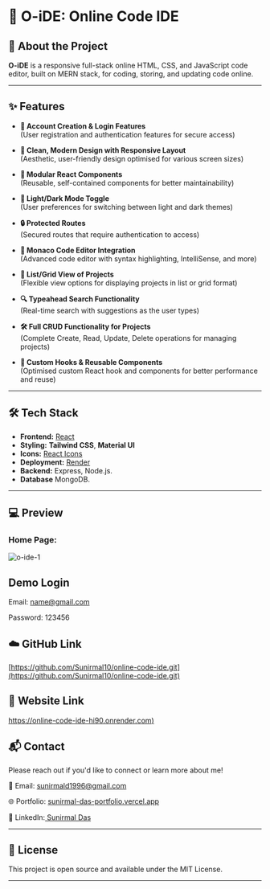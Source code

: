 # 🌟 O-iDE: Online Code IDE


## 🚀 About the Project

**O-iDE** is a responsive full-stack online HTML, CSS, and JavaScript code editor, built on MERN stack, for coding, storing, and updating code online.

---

## ✨ Features

- **📑 Account Creation & Login Features**  
  (User registration and authentication features for secure access)

- **🎨 Clean, Modern Design with Responsive Layout**  
  (Aesthetic, user-friendly design optimised for various screen sizes)

- **🧩 Modular React Components**  
  (Reusable, self-contained components for better maintainability)

- **🌙 Light/Dark Mode Toggle**  
  (User preferences for switching between light and dark themes)

- **🔒 Protected Routes**  
  (Secured routes that require authentication to access)

- **📝 Monaco Code Editor Integration**  
  (Advanced code editor with syntax highlighting, IntelliSense, and more)

- **📂 List/Grid View of Projects**  
  (Flexible view options for displaying projects in list or grid format)

- **🔍 Typeahead Search Functionality**  
  (Real-time search with suggestions as the user types)

- **🛠️ Full CRUD Functionality for Projects**  
  (Complete Create, Read, Update, Delete operations for managing projects)

- **🔄 Custom Hooks & Reusable Components**  
  (Optimised custom React hook and components for better performance and reuse)


---

## 🛠 Tech Stack

- **Frontend:** [React](https://reactjs.org/)
- **Styling:**  **Tailwind CSS**, **Material UI**
- **Icons:** [React Icons](https://react-icons.github.io/)
- **Deployment:** [Render](https://render.com)
- **Backend:** Express, Node.js.
- **Database** MongoDB.

---

## 💻 Preview

### Home Page:

![o-ide-1](https://github.com/user-attachments/assets/ebfa6705-c54e-4d4a-90cd-df4685b049a9)

## Demo Login

Email: name@gmail.com

Password: 123456

## ☁️ GitHub Link

[https://github.com/Sunirmal10/online-code-ide.git](https://github.com/Sunirmal10/online-code-ide.git)

## 🔗 Website Link

[https://online-code-ide-hi90.onrender.com)](https://online-code-ide-hi90.onrender.com)

## 📬 Contact

Please reach out if you'd like to connect or learn more about me!

📧 Email: sunirmald1996@gmail.com

🌐 Portfolio: [sunirmal-das-portfolio.vercel.app](https://sunirmal-das-portfolio.vercel.app/)

💼 LinkedIn:[ Sunirmal Das](https://www.linkedin.com/in/sunirmal-d-a420a4205/)

---

## 📝 License
This project is open source and available under the MIT License.

---
